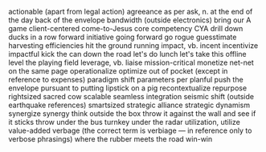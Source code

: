 actionable (apart from legal action)
agreeance
as per
ask, n.
at the end of the day
back of the envelope
bandwidth (outside electronics)
bring our A game
client-centered
come-to-Jesus
core competency
CYA
drill down
ducks in a row
forward initiative
going forward
go rogue
guesstimate
harvesting efficiencies
hit the ground running
impact, vb.
incent
incentivize
impactful
kick the can down the road
let's do lunch
let's take this offline
level the playing field
leverage, vb.
liaise
mission-critical
monetize
net-net
on the same page
operationalize
optimize
out of pocket (except in reference to expenses)
paradigm shift
parameters 
per
planful
push the envelope
pursuant to
putting lipstick on a pig
recontextualize
repurpose
rightsized
sacred cow
scalable
seamless integration
seismic shift (outside earthquake references)
smartsized
strategic alliance
strategic dynamism
synergize
synergy
think outside the box
throw it against the wall and see if it sticks
throw under the bus
turnkey
under the radar
utilization, utilize
value-added
verbage (the correct term is verbiage — in reference only to verbose phrasings)
where the rubber meets the road
win-win